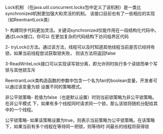 Lock机制
（在java.util.concurrent.locks包中定义了该机制）是一类比synchronized机制更加强大和灵活的机制。
该接口目前也有了一些相应的实现（如ReentrantLock类）

1-
构建同步代码更加灵活。关键词synchronized仅能作用在一段结构化代码中。通过Lock接口，你可以
在更加复杂的代码结构下访问临界区代码

2-
tryLock()方法。通过该方法，线程可以及时知道其他线程当前是否已经持有锁，如果当前线程尝试获取锁失败，
则该方法将返回false

3-ReadWriteLock接口可以实现读写锁分离，即允许同时执行多个读锁而单个写锁与其他锁互斥


ReentrantLock类构造函数的参数中包含一个名为fair的boolean变量，开发者可以通过该变量为锁
设置不同的策略模式。

非公平锁策略-
若值为false（也是默认设置）时则当前锁策略为非公平锁策略。在非公平模式
下，如果有多个线程同时请求同一个锁，那么该锁将随机分配给其中的一个线程。

公平锁策略-
如果该策略设置为true，则表示当前策略为公平锁策略。在该策略下，如果当前有多个线程在等待同一把锁，则等待时
间最长的线程将获得锁